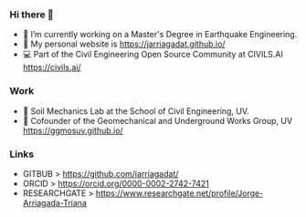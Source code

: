 ### Hi there 👋
- 🔭 I’m currently working on a Master's Degree in Earthquake Engineering.
- 📣 My personal website is https://jarriagadat.github.io/
- 💻 Part of the Civil Engineering Open Source Community at CIVILS.AI  https://civils.ai/

### Work
- 🧪 Soil Mechanics Lab at the School of Civil Engineering, UV.
- 🌱 Cofounder of the Geomechanical and Underground Works Group, UV https://ggmosuv.github.io/

### Links
- GITBUB > https://github.com/jarriagadat/
- ORCID > https://orcid.org/0000-0002-2742-7421
- RESEARCHGATE > https://www.researchgate.net/profile/Jorge-Arriagada-Triana



<!--

**jaatriana/jaatriana** is a ✨ _special_ ✨ repository because its `README.md` (this file) appears on your GitHub profile.

Here are some ideas to get you started:

- 🔭 I’m currently working on ...
- 🌱 I’m currently learning BIM
- 👯 I’m looking to collaborate on JetGrouting
-->
